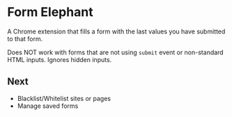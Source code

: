 # Form Elephant
A Chrome extension that fills a form with the last values you have submitted to that form.

Does NOT work with forms that are not using `submit` event or non-standard HTML inputs. Ignores hidden inputs.

## Next

- Blacklist/Whitelist sites or pages
- Manage saved forms